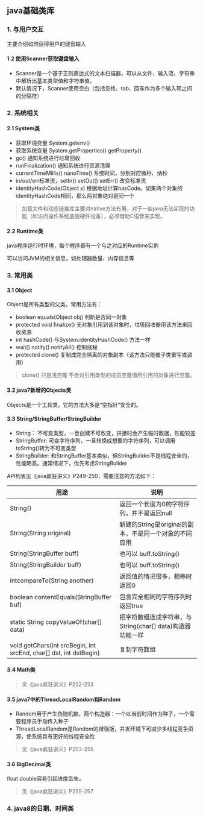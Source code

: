 ## java基础类库

### 1. 与用户交互
主要介绍如何获得用户的键盘输入
#### 1.2 使用Scanner获取键盘输入
- Scanner是一个基于正则表达式的文本扫描器，可以从文件、输入流、字符串中解析出基本类型值和字符串值。
- 默认情况下，Scanner使用空白（包括空格、tab、回车作为多个输入项之间的分隔符）

### 2. 系统相关
#### 2.1 System类
- 获取环境变量 System.getenv()
- 获取系统变量 System.getProperties() getProperty()
- gc() 通知系统进行垃圾回收
- runFinalization() 通知系统进行资源清理
- currentTimeMillis() nanoTime() 系统时间，分别对应微秒、纳秒
- in/out/err标准流，setIn() setOut() setErr() 改变标准流
- identityHashCode(Object x) 根据地址计算hasCode。如果两个对象的identityHashCode相同，那么两对象绝对是同一个

> 加载文件和动态链接库主要对native方法有用，对于一些java无法实现的功能（如访问操作系统底层硬件设备），必须借助C语音来实现。

#### 2.2 Runtime类
java程序运行时环境，每个程序都有一个与之对应的Runtime实例

可以访问JVM的相关信息，如处理器数量、内存信息等

### 3. 常用类
#### 3.1 Object
Object是所有类型的父类，常用方法有：
- boolean equals(Object obj) 判断是否同一对象
- protected void finalize() 无对象引用到该对象时，垃圾回收器用该方法来回收资源
- int hashCode() 与System.identityHashCode() 方法一样
- wait() notify() notifyAll() 控制线程
- protected clone() 复制成完全隔离的对象副本（该方法只能被子类重写或调用）
> clone() 只是浅克隆 不会对引用类型的成员变量值所引用的对象进行克隆。

#### 3.2 java7新增的Objects类
Objects是一个工具类，它的方法大多是“空指针”安全的。

#### 3.3 String/StringBuffer/StringBuilder
- String： 不可变类型，一旦创建不可改变，拼接时会产生临时数据，性能较差
- StringBuffer: 可变字符序列，一旦转换成想要的字符序列，可以调用toString()转为不可变类型
- StringBuilder: 和StringBuffer基本类似，但StringBuilder不是线程安全的，性能略高。通常情况下，优先考虑StringBuilder

API列表见《java疯狂讲义》P249-250，需要注意的方法如下：

用途 | 说明
--- | ---
String() | 返回一个长度为0的字符序列，并不是返回null 
String(String original) | 新建的String是original的副本，不是同一个对象的不同应用
String(StringBuffer buff) | 也可以 buff.toString() 
String(StringBuilder buff) | 也可以 buff.toString()
intcompareTo(String another) | 返回值的情况很多，相等时返回0
boolean contentEquals(StringBuffer buf) | 包含完全相同的字符序列时返回true
static String copyValueOf(char[] data) | 把字符数组连成字符串，与String(char[] data)构造器功能一样
void getChars(int srcBegin, int srcEnd, char[] dst, int dstBegin) | 复制字符数组

#### 3.4 Math类 
> 见《java疯狂讲义》P252-253
#### 3.5 java7中的ThreadLocalRandom和Random
- Random用于产生伪随机数，两个构造器：一个以当前时间作为种子，一个需要程序员手动传入种子
- ThreadLocalRandom是Random的增强版，并发环境下可减少多线程竞争资源，使系统具有更好的线程安全性

> 见《java疯狂讲义》P253-255
#### 3.6 BigDecimal类
float double容易引起进度丢失。
> 见《java疯狂讲义》P255-257

### 4. java8的日期、时间类

